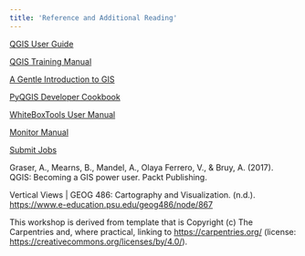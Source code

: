 ```yaml
---
title: 'Reference and Additional Reading'
---
```


[QGIS User Guide](https://docs.qgis.org/3.40/en/docs/user_manual/index.html)

[QGIS Training Manual](https://docs.qgis.org/3.40/en/docs/training_manual/index.html#qgis-training-manual)

[A Gentle Introduction to GIS](https://docs.qgis.org/3.40/en/docs/gentle_gis_introduction/index.html)

[PyQGIS Developer Cookbook](https://docs.qgis.org/3.40/en/docs/pyqgis_developer_cookbook/index.html)

[WhiteBoxTools User Manual](https://www.whiteboxgeo.com/manual/wbt_book/available_tools/index.html)

[Monitor Manual](https://resource-monitor.readthedocs.io/en/latest/getting_started.html)

[Submit Jobs](https://www.rcac.purdue.edu/training/clusters201)

Graser, A., Mearns, B., Mandel, A., Olaya Ferrero, V., & Bruy, A. (2017). QGIS: Becoming a GIS power user. Packt Publishing.

Vertical Views | GEOG 486: Cartography and Visualization. (n.d.). https://www.e-education.psu.edu/geog486/node/867


This workshop is derived from template that is Copyright (c) The Carpentries and, where practical, linking to https://carpentries.org/ (license: https://creativecommons.org/licenses/by/4.0/). 
